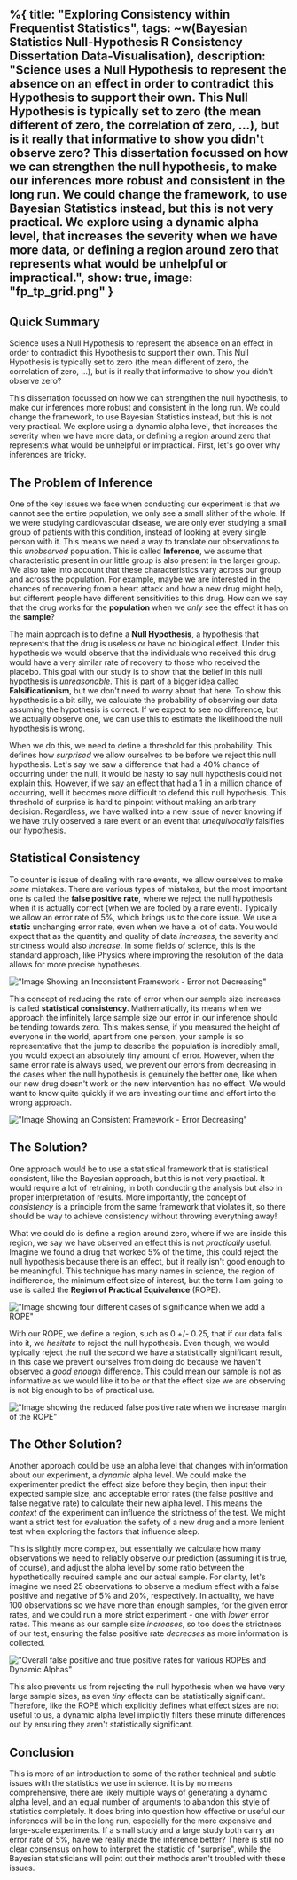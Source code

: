%{
  title: "Exploring Consistency within Frequentist Statistics",
  tags: ~w(Bayesian Statistics Null-Hypothesis R Consistency Dissertation Data-Visualisation),
  description: "Science uses a Null Hypothesis to represent the absence on an
effect in order to contradict this Hypothesis to support their own. This Null
Hypothesis is typically set to zero (the mean different of zero, the
correlation of zero, ...), but is it really that informative to show you didn't
observe zero? This dissertation focussed on how we can strengthen the null
hypothesis, to make our inferences more robust and consistent in the long run.
We could change the framework, to use Bayesian Statistics instead, but this is
not very practical. We explore using a dynamic alpha level, that increases the
severity when we have more data, or defining a region around zero that
represents what would be unhelpful or impractical.", show: true,
  image: "fp_tp_grid.png"
}
---

## Quick Summary

Science uses a Null Hypothesis to represent the absence on an effect in order
to contradict this Hypothesis to support their own. This Null Hypothesis is
typically set to zero (the mean different of zero, the correlation of zero,
...), but is it really that informative to show you didn't observe zero? 

This dissertation focussed on how we can strengthen the null hypothesis, to
make our inferences more robust and consistent in the long run. We could change
the framework, to use Bayesian Statistics instead, but this is not very
practical. We explore using a dynamic alpha level, that increases the severity
when we have more data, or defining a region around zero that represents what
would be unhelpful or impractical. First, let's go over why inferences are
tricky.

## The Problem of Inference

One of the key issues we face when conducting our experiment is that we cannot
see the entire population, we only see a small slither of the whole. If we were
studying cardiovascular disease, we are only ever studying a small group of
patients with this condition, instead of looking at every single person with
it. This means we need a way to translate our observations to this *unobserved*
population. This is called **Inference**, we assume that characteristic present
in our little group is also present in the larger group. We also take into
account that these characteristics vary across our group and across the
population. For example, maybe we are interested in the chances of recovering
from a heart attack and how a new drug might help, but different people have
different sensitivities to this drug. How can we say that the drug works for
the **population** when we *only* see the effect it has on the **sample**?

The main approach is to define a **Null Hypothesis**, a hypothesis that
represents that the drug is useless or have no biological effect. Under this
hypothesis we would observe that the individuals who received this drug would
have a very similar rate of recovery to those who received the placebo. This
goal with our study is to show that the belief in this null hypothesis is 
*unreasonable*. This is part of a bigger idea called **Falsificationism**, but
we don't need to worry about that here. To show this hypothesis is a bit silly,
we calculate the probability of observing our data assuming the hypothesis is
correct. If we expect to see no difference, but we actually observe one, we can
use this to estimate the likelihood the null hypothesis is wrong. 

When we do this, we need to define a threshold for this probability. This
defines how *surprised* we allow ourselves to be before we reject this null
hypothesis. Let's say we saw a difference that had a 40% chance of occurring
under the null, it would be hasty to say null hypothesis could not explain
this. However, if we say an effect that had a 1 in a million chance of
occurring, well it becomes more difficult to defend this null hypothesis. This
threshold of surprise is hard to pinpoint without making an arbitrary decision.
Regardless, we have walked into a new issue of never knowing if we have truly
observed a rare event or an event that *unequivocally* falsifies our
hypothesis.

## Statistical Consistency

To counter is issue of dealing with rare events, we allow ourselves to make
*some* mistakes. There are various types of mistakes, but the most important
one is called the **false positive rate**, where we reject the null hypothesis
when it is actually correct (when we are fooled by a rare event). Typically we
allow an error rate of 5%, which brings us to the core issue. We use a
**static** unchanging error rate, even when we have a lot of data. You would
expect that as the quantity and quality of data *increases*, the severity and
strictness would also *increase*. In some fields of science, this is the standard
approach, like Physics where improving the resolution of the data allows for
more precise hypotheses. 

!["Image Showing an Inconsistent Framework - Error not Decreasing"](/images/2025/Statistical-Consistency/p1_test.png)

This concept of reducing the rate of error when our sample size increases is
called **statistical consistency**. Mathematically, its means when we approach
the infinitely large sample size our error in our inference should be tending
towards zero. This makes sense, if you measured the height of everyone in the
world, apart from one person, your sample is so representative that the jump to
describe the population is incredibly small, you would expect an absolutely
tiny amount of error. However, when the same error rate is always used, we
prevent our errors from decreasing in the cases when the null hypothesis is
genuinely the better one, like when our new drug doesn't work or the new
intervention has no effect. We would want to know quite quickly if we are
investing our time and effort into the wrong approach.

!["Image Showing an Consistent Framework - Error Decreasing"](/images/2025/Statistical-Consistency/p2_test.png)

## The Solution?

One approach would be to use a statistical framework that is statistical
consistent, like the Bayesian approach, but this is not very practical. It
would require a lot of retraining, in both conducting the analysis but also in
proper interpretation of results. More importantly, the concept of *consistency*
is a principle from the same framework that violates it, so there should be way
to achieve consistency without throwing everything away!

What we could do is define a region around zero, where if we are inside this
region, we say we have observed an effect this is not *practically* useful.
Imagine we found a drug that worked 5% of the time, this could reject the null
hypothesis because there is an effect, but it really isn't good enough to be
meaningful. This technique has many names in science, the region of
indifference, the minimum effect size of interest, but the term I am going to
use is called the **Region of Practical Equivalence** (ROPE). 

!["Image showing four different cases of significance when we add a ROPE"](/images/2025/Statistical-Consistency/equivalence.png)

With our ROPE, we define a region, such as 0 +/- 0.25, that if our data falls
into it, we *hesitate* to reject the null hypothesis. Even though, we would
typically reject the null the second we have a statistically significant
result, in this case we prevent ourselves from doing do because we haven't
observed a *good enough* difference. This could mean our sample is not as
informative as we would like it to be or that the effect size we are observing
is not big enough to be of practical use.

!["Image showing the reduced false positive rate when we increase margin of the ROPE"](/images/2025/Statistical-Consistency/seq_rope_mean.png)

## The Other Solution? 

Another approach could be use an alpha level that changes with information
about our experiment, a *dynamic* alpha level. We could make the experimenter
predict the effect size before they begin, then input their expected sample
size, and acceptable error rates (the false positive and false negative rate)
to calculate their new alpha level. This means the *context* of the experiment
can influence the strictness of the test. We might want a strict test for
evaluation the safety of a new drug and a more lenient test when exploring the
factors that influence sleep.

This is slightly more complex, but essentially we calculate how many
observations we need to reliably observe our prediction (assuming it is true,
of course), and adjust the alpha level by some ratio between the hypothetically
required sample and our actual sample. For clarity, let's imagine we need 25
observations to observe a medium effect with a false positive and negative of 5%
and 20%, respectively. In actuality, we have 100 observations so we have more
than enough samples, for the given error rates, and we could run a more strict
experiment - one with *lower* error rates. This means as our sample size
*increases*, so too does the strictness of our test, ensuring the false positive
rate *decreases* as more information is collected. 

!["Overall false positive and true positive rates for various ROPEs and Dynamic Alphas"](/images/2025/Statistical-Consistency/fp_tp_grid.png)

This also prevents us from rejecting the null hypothesis when we have very
large sample sizes, as even *tiny* effects can be statistically significant.
Therefore, like the ROPE which explicitly defines what effect sizes are not
useful to us, a dynamic alpha level implicitly filters these minute differences
out by ensuring they aren't statistically significant.

## Conclusion

This is more of an introduction to some of the rather technical and subtle
issues with the statistics we use in science. It is by no means comprehensive,
there are likely multiple ways of generating a dynamic alpha level, and an
equal number of arguments to abandon this style of statistics completely. It
does bring into question how effective or useful our inferences will be in the
long run, especially for the more expensive and large-scale experiments. If a
small study and a large study both carry an error rate of 5%, have we really
made the inference better? There is still no clear consensus on how to
interpret the statistic of "surprise", while the Bayesian statisticians will
point out their methods aren't troubled with these issues.


